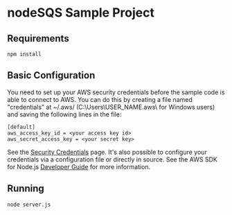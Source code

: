 # nodeSQS Sample Project

## Requirements

    npm install

## Basic Configuration

You need to set up your AWS security credentials before the sample code is able
to connect to AWS. You can do this by creating a file named "credentials" at ~/.aws/ 
(C:\Users\USER_NAME\.aws\ for Windows users) and saving the following lines in the file:

    [default]
    aws_access_key_id = <your access key id>
    aws_secret_access_key = <your secret key>

See the [Security Credentials](http://aws.amazon.com/security-credentials) page.
It's also possible to configure your credentials via a configuration file or
directly in source. See the AWS SDK for Node.js [Developer Guide](http://docs.aws.amazon.com/AWSJavaScriptSDK/guide/node-configuring.html)
for more information.

## Running

    node server.js